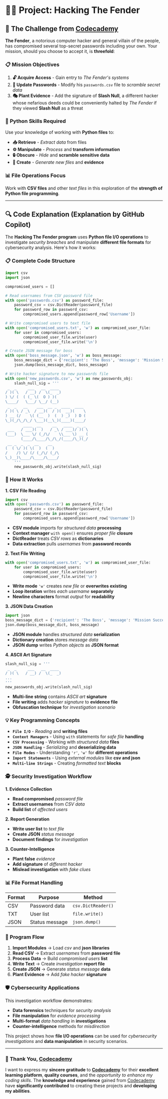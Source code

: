 # 👨‍💻 Project: Hacking The Fender

## 🎯 The Challenge from [Codecademy](http://www.codecademy.com/)

**The Fender**, a notorious computer hacker and general villain of the people, has compromised several top-secret passwords including your own. Your mission, should you choose to accept it, is **threefold**:

### 📋 **Mission Objectives**

1. **🔓 Acquire Access** - Gain entry to *The Fender's systems*
2. **🔄 Update Passwords** - Modify his `passwords.csv` file to *scramble secret data*
3. **🎭 Plant Evidence** - Add the signature of **Slash Null**, a different hacker whose nefarious deeds could be conveniently halted by *The Fender* if they viewed **Slash Null** as a threat

### 🐍 **Python Skills Required**

Use your knowledge of working with **Python files** to:
- **📥 Retrieve** - *Extract data* from files
- **⚙️ Manipulate** - *Process* and **transform information**
- **🔒 Obscure** - *Hide* and **scramble sensitive data**
- **📝 Create** - *Generate new files* and **evidence**

### 📊 **File Operations Focus**

Work with **CSV files** and other *text files* in this exploration of the **strength of Python file programming**.

---

## 🔍 **Code Explanation (Explanation by GitHub Copilot)**

The **Hacking The Fender program** uses **Python file I/O operations** to investigate *security breaches* and manipulate **different file formats** for cybersecurity analysis. Here's how it works:

### **📋 Complete Code Structure**

```python
import csv
import json

compromised_users = []

# Read usernames from CSV password file
with open('passwords.csv') as password_file:
    password_csv = csv.DictReader(password_file)
    for password_row in password_csv:
        compromised_users.append(password_row['Username'])

# Write compromised users to text file
with open('compromised_users.txt', 'w') as compromised_user_file:
    for user in compromised_users:
        compromised_user_file.write(user)
        compromised_user_file.write('\n')

# Create JSON message for boss
with open('boss_message.json', 'w') as boss_message:
    boss_message_dict = {'recipient': 'The Boss', 'message': 'Mission Success'}
    json.dump(boss_message_dict, boss_message)

# Write hacker signature to new passwords file
with open('new_passwords.csv', 'w') as new_passwords_obj:
    slash_null_sig = '''
 _  _     ___   __  ____             
/ )( \   / __) /  \(_  _)            
) \/ (  ( (_ \(  O ) )(              
\____/   \___/ \__/ (__)             
 _  _   __    ___  __ _  ____  ____  
/ )( \ / _\  / __)(  / )(  __)(    \ 
) __ (/    \( (__  )  (  ) _)  ) D ( 
\_)(_/\_/\_/ \___)(__\_)(____)(____/
        ____  __     __   ____  _  _ 
 ___   / ___)(  )   / _\ / ___)/ )( \
(___)  \___ \/ (_/\/    \\___ \) __ (
       (____/\____/\_/\_/(____/\_)(_/
 __ _  _  _  __    __                
(  ( \/ )( \(  )  (  )               
/    /) \/ (/ (_/\/ (_/\             
\_)__)\____/\____/\____/
    '''
    new_passwords_obj.write(slash_null_sig)
```

### **🎯 How It Works**

**1. CSV File Reading**
```python
import csv
with open('passwords.csv') as password_file:
    password_csv = csv.DictReader(password_file)
    for password_row in password_csv:
        compromised_users.append(password_row['Username'])
```
- **CSV module** imports for *structured data* **processing**
- **Context manager** `with open()` ensures *proper file* **closure**
- **DictReader** treats *CSV rows* as **dictionaries**
- **Data extraction** pulls *usernames* from **password records**

**2. Text File Writing**
```python
with open('compromised_users.txt', 'w') as compromised_user_file:
    for user in compromised_users:
        compromised_user_file.write(user)
        compromised_user_file.write('\n')
```
- **Write mode** `'w'` creates *new file* or **overwrites existing**
- **Loop iteration** writes *each username* **separately**
- **Newline characters** format *output* for **readability**

**3. JSON Data Creation**
```python
import json
boss_message_dict = {'recipient': 'The Boss', 'message': 'Mission Success'}
json.dump(boss_message_dict, boss_message)
```
- **JSON module** handles *structured data* **serialization**
- **Dictionary creation** stores *message data*
- **JSON dump** writes *Python objects* as **JSON format**

**4. ASCII Art Signature**
```python
slash_null_sig = '''
 _  _     ___   __  ____             
/ )( \   / __) /  \(_  _)            
...
'''
new_passwords_obj.write(slash_null_sig)
```
- **Multi-line string** contains *ASCII art* **signature**
- **File writing** adds *hacker signature* to **evidence file**
- **Obfuscation technique** for *investigation scenario*

### **💡 Key Programming Concepts**

- **`File I/O`** - *Reading* and **writing files**
- **`Context Managers`** - Using `with` statements for *safe file* **handling**
- **`CSV Processing`** - Working with *structured data* **files**
- **`JSON Handling`** - *Serializing* and **deserializing data**
- **`File Modes`** - Understanding `'r'`, `'w'` for **different operations**
- **`Import Statements`** - Using *external modules* like **csv and json**
- **`Multi-line Strings`** - Creating *formatted text* **blocks**

### **🕵️ Security Investigation Workflow**

**1. Evidence Collection**
- **Read compromised** *password file*
- **Extract usernames** from *CSV data*
- **Build list** of *affected users*

**2. Report Generation**
- **Write user list** to *text file*
- **Create JSON** *status message*
- **Document findings** for *investigation*

**3. Counter-Intelligence**
- **Plant false** *evidence*
- **Add signature** of *different hacker*
- **Mislead investigation** with *fake clues*

### **📊 File Format Handling**

| Format | Purpose | Method |
|--------|---------|--------|
| CSV | Password data | `csv.DictReader()` |
| TXT | User list | `file.write()` |
| JSON | Status message | `json.dump()` |

### **🔄 Program Flow**

1. **Import Modules** → Load *csv* and **json libraries**
2. **Read CSV** → Extract *usernames* from **password file**
3. **Process Data** → Build *compromised users* **list**
4. **Write Text** → Create *investigation* **report file**
5. **Create JSON** → Generate *status message* **data**
6. **Plant Evidence** → Add *fake hacker* **signature**

### **🛡️ Cybersecurity Applications**

This investigation workflow demonstrates:
- **Data forensics** techniques for *security analysis*
- **File manipulation** for *evidence processing*
- **Multi-format** *data handling* in **investigations**
- **Counter-intelligence** methods for *misdirection*

This project shows how **file I/O operations** can be used for *cybersecurity investigations* and **data manipulation** in security scenarios.

---

### 🙏 **Thank You, [Codecademy](https://www.codecademy.com/)**

I want to express my **sincere gratitude** to [**Codecademy**](https://www.codecademy.com/) for their **excellent learning platform**, **quality courses**, and the *opportunity to enhance my coding skills*. The **knowledge and experience** gained from [Codecademy](https://www.codecademy.com/) have **significantly contributed** to creating these projects and **developing my abilities**.

